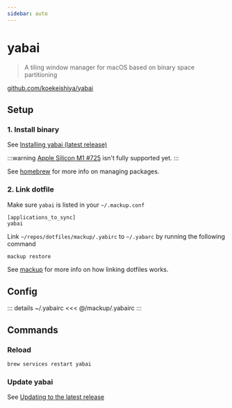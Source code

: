 ```yaml
---
sidebar: auto
---
```


# yabai <Badge text="macOS" />

> A tiling window manager for macOS based on binary space partitioning

[github.com/koekeishiya/yabai](https://github.com/koekeishiya/yabai)

## Setup

### 1. Install binary

See [Installing yabai (latest release)](https://github.com/koekeishiya/yabai/wiki/Installing-yabai-(latest-release))

:::warning
[Apple Silicon M1 #725](https://github.com/koekeishiya/yabai/issues/725) isn't fully supported yet.
:::

See [homebrew](./homebrew) for more info on managing packages.

### 2. Link dotfile

Make sure `yabai` is listed in your `~/.mackup.conf`

```sh{2}
[applications_to_sync]
yabai
```

Link `~/repos/dotfiles/mackup/.yabirc` to `~/.yabarc` by running the following command 
```sh
mackup restore
```

See [mackup](/mackup) for more info on how linking dotfiles works.

## Config

::: details ~/.yabairc
<<< @/mackup/.yabairc
:::

## Commands

### Reload

```sh
brew services restart yabai
```

### Update yabai

See [Updating to the latest release](https://github.com/koekeishiya/yabai/wiki/Installing-yabai-(latest-release)#updating-to-the-latest-release)

